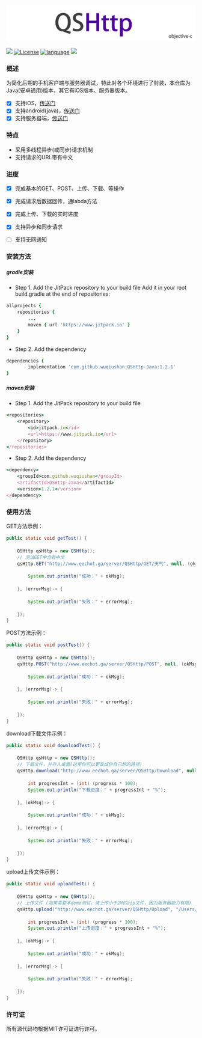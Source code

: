 ![image](https://github.com/SimonGitHub123/QSHttp-OC/blob/master/QSHttp-OC.png)

[![](https://img.shields.io/badge/build-pass-green.svg)](https://www.jitpack.io/#wuqiushan/QSHttp-Java) [![License](https://img.shields.io/badge/license-MIT-blue.svg)](LICENSE) [![language](https://img.shields.io/badge/language-java-green.svg)](1) [![](https://www.jitpack.io/v/wuqiushan/QSHttp-Java.svg)](https://www.jitpack.io/#wuqiushan/QSHttp-Java)


### 概述
为简化后期的手机客户端与服务器调试，特此对各个环境进行了封装，本仓库为Java(安卓通用)版本，其它有iOS版本、服务器版本。
* [x] 支持iOS，[传送门](https://github.com/wuqiushan/QSHttp-OC)
* [x] 支持android(java)，[传送门](https://github.com/wuqiushan/QSHttp-Java)
* [x] 支持服务器端，[传送门](https://github.com/wuqiushan/QSHttp-Server)

### 特点
* 采用多线程异步(或同步)请求机制
* 支持请求的URL带有中文


### 进度
* [x] 完成基本的GET、POST、上传、下载、等操作
* [x] 完成请求后数据回传，通labda方法
* [x] 完成上传、下载的实时进度
* [x] 支持异步和同步请求
* [ ] 支持无网通知


### 安装方法
##### gradle安装
* Step 1. Add the JitPack repository to your build file
Add it in your root build.gradle at the end of repositories:
```ruby
allprojects {
    repositories {
        ...
        maven { url 'https://www.jitpack.io' }
    }
}
```
* Step 2. Add the dependency
```ruby
dependencies {
        implementation 'com.github.wuqiushan:QSHttp-Java:1.2.1'
}
```
##### maven安装
* Step 1. Add the JitPack repository to your build file
```ruby
<repositories>
    <repository>
        <id>jitpack.io</id>
        <url>https://www.jitpack.io</url>
    </repository>
</repositories>
```
* Step 2. Add the dependency
```ruby
<dependency>
    <groupId>com.github.wuqiushan</groupId>
    <artifactId>QSHttp-Java</artifactId>
    <version>1.2.1</version>
</dependency>
```


### 使用方法

GET方法示例：
```Java
public static void getTest() {

    QSHttp qsHttp = new QSHttp();
    // 测试GET中含有中文
    qsHttp.GET("http://www.eechot.ga/server/QSHttp/GET/天气", null, (okMsg)-> {

        System.out.println("成功：" + okMsg);

    }, (errorMsg)-> {

        System.out.println("失败：" + errorMsg);

    });
}
```

POST方法示例：
```Java
public static void postTest() {

    QSHttp qsHttp = new QSHttp();
    qsHttp.POST("http://www.eechot.ga/server/QSHttp/POST", null, (okMsg)-> {

        System.out.println("成功：" + okMsg);

    }, (errorMsg)-> {

        System.out.println("失败：" + errorMsg);

    });
}
```

download下载文件示例：
```Java
public static void downloadTest() {

    QSHttp qsHttp = new QSHttp();
    // 下载文件，并存入桌面(这里你可以更改成你自己想的路径)
    qsHttp.download("http://www.eechot.ga/server/QSHttp/Download", null, "/Users/yyd-wlf/Desktop/QSHttpFile", (progress)-> {

        int progressInt = (int) (progress * 100);
        System.out.println("下载进度：" + progressInt + "%");

    }, (okMsg)-> {

        System.out.println("成功：" + okMsg);

    }, (errorMsg)-> {

        System.out.println("失败：" + errorMsg);

    });
}
```

upload上传文件示例：
```Java
public static void uploadTest() {

    QSHttp qsHttp = new QSHttp();
    // 上传文件 (如果需要本demo测试，请上传小于2M的zip文件，因为服务器能力有限)
    qsHttp.upload("http://www.eechot.ga/server/QSHttp/Upload", "/Users/yyd-wlf/Desktop/QSHttpFile/nginx-1.16.0.tar.gz", (progress)-> {

        int progressInt = (int) (progress * 100);
        System.out.println("上传进度：" + progressInt + "%");

    }, (okMsg)-> {

        System.out.println("成功：" + okMsg);

    }, (errorMsg)-> {

        System.out.println("失败：" + errorMsg);

    });
}
```

### 许可证
所有源代码均根据MIT许可证进行许可。